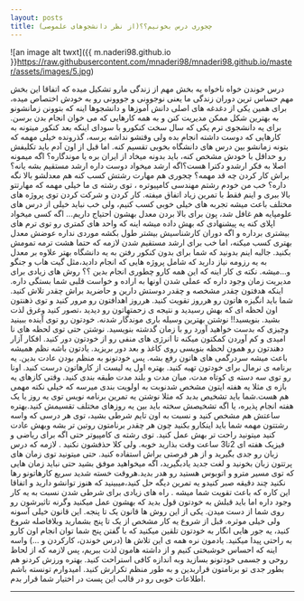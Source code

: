 ```yaml
---
layout: posts
title: چجوری درس بخونیم؟؟(از نظر دانشجوهای علموصی)
---
```


 ![an image alt twxt]({{ m.naderi98.github.io }}https://raw.githubusercontent.com/mnaderi98/mnaderi98.github.io/master/assets/images/5.jpg)



 درس خوندن خواه ناخواه یه بخش مهم از زندگی مارو تشکیل میده که اتفاقا 
 این بخش مهم حساس ترین دوران زندگی ما یعنی نوجوونی و جووونی رو به خودش
 اختصاص میده، برای همین یکی از دغدغه های اصلی دانش آموزها و دانشجوها اینه
 که بتوونن زمانشونو به بهترین شکل ممکن مدیریت کنن و به همه کارهایی که می 
 خوان انجام بدن برسن. 
 برای یه دانشجوی ترم یکی که سال سخت کنکورو با سودای اینکه بعد کنکور میتونه
 به کارهایی که دوست داشته انجام بده ولی وقتشو نداشه برسه، گذرونده خیلی مهمه
 که بتونه زمانشو بین درس های دانشگاه بخوبی تقسیم کنه.
 اما قبل از اون آدم باید تکلیفش رو حداقل با خودش مشخص کنه، باید بدونه میخاد 
  از ایران بره یا موندگاره؟ اگه میمونه اصلا به فکر ارشدو دکترا هست؟اگه ارشد 
  میخواد دوست داره ارشد مستقیم بشه یانه؟ براش کار کردن چه قد مهمه؟ چجوری هم 
  مهارت رشتش کسب کنه هم معدلشو بالا نگه داره؟
  خب من خودم رشتم مهندسی کامپیوتره ، توی رشته ی ما خیلی مهمه که مهارتتو بالا 
  ببری و اینم فقط با تمرین زیاد اتفاق میفته. کار کردن و شرکت کردن توی پروژه
  های مختلف باعث میشه تجربه های خیلی خوبی کسب کنیم، ولی خب نباید خیلی از 
  درس های علومپایه هم غافل شد، پون برای بالا بردن معدل بهشون احتیاج داریم...
  اگه کسی میخواد اپلای کنه یه پیشنهادی که بهش داده میشه اینه که واحد های کمتری
  رو توی ترم های بیشتری برداره و اگه دوران کارشناسیش بیشتر طول بکشه موردی 
  نداره عوضش معدل بهتری کسب میکنه، اما خب برای ارشد مستقیم شدن لازمه که حتما 
  هشت ترمه تمومش بکنید. جالبه اینم بدونید که شما برای بدون کنکور رفتن به یه 
  دانشگاه بهتر علاوه بر معدل به یه رزومه نیاز دارید که شامل پروژه هایی که انجام
  دادید،مثل گیت هاب و جنگو و...میشه.
  نکته ی کار اینه که این همه کارو چطوری انجام بدین ؟؟
  روش های زیادی برای مدیریت زمان وجود داره که عملی شدن اونها به اراده و خواست
  قلبی شما بستگی داره. اینکه هدفتون چقدر مشخصه و چقدر دوستش دارین و حاضرید براش
  چقدر تلاش کنید. شما باید انگیزه هاتون رو هرروز تقویت کنید. هرروز اهدافتون رو مرور
  کنید و توی ذهنتون اون لحظه ای که بهش رسیدید و نتیجه ی زحمتهاتون رو دیدید ،تصور
  کنید وغرق لذت بشید. 
  بنویسید!! نوشتن بهترین وسیله باری موندگار شدنه. خودتون رو توی آینده ببینید وچیزی 
  که بدست خواهید آورد رو با زمان گدشته بنویسید. نوشتن حتی توی لحظه های نا امیدی و کم
  آوردن کمکتون میکنه تا انرژی های منفی رو از خودتون دور کنید. افکار آزار دهندتون رو 
  همون لحظه بنویسی روی کاغذ و بعد دور بریزید.
  یادتون باشه نظم همیشه باعث میشه سردرگمی های هاتون رفع بشه. پس خودتونو به منظم 
  بودن عادت بدین. یه برنامه ی نرمال برای خودتون تهیه کنید. بهتره اول یه لیست از 
  کارهاتون درست کنید. اونا رو توی سه دسته ی کوتاه مدت، میان مدت و بلند مدت طبقه 
  بندی کنید. وقتی کازهای یه بازه ی مثلا یه هفته ایتون مشخص شدنوبت به اولویت بندی
  میرسه که خیلی نکته مهمی هم هست.شما باید تشخیص بدبد که مثلا نوشتن یه تمرین برنامه
  نویس توی یه روز یا یک هفته انجام پذیره، یا اگه تشخیصش سخته باید بین یه روزهای 
  مختلف تقسیمش کنید.بهتره ساعتش هم مشخص کنید و نسبت به اون تایم شرطی بشید، توی 
  هر درسی که واسه رشتتون مهمه شما باید اینکارو بکنید چون هر چقدر برنامتون روتین تر
  بشه وبهش عادت کنید میتونید راحت تر بهش عمل کنید. توی رشته ی کامپیوتر حتی اگه برای
  ریاضی و فیزیک هفته ای 2تا3 ساعت وقت بذارید خوبه. ولی کلا حذفشون نکنید . لازمه که درس
  زبان رو جدی بگیرید و از هر فرصتی براش استفاده کنید. حتی میتونید توی زمان های پرتتون
  زبان بخونید و لغت جدید یادبگیرید، اگه میخواهید موفق بشید حتی نباید زمان هایی که توی 
  مسیر مترو و اتوبوس هستید رو هدر بدید.هروقت خسته شدید سریع کارهاتونو رها نکنید چند دقیقه
  صبر کنیدو یه تمرین دیگه حل کنید،میبینید که هنوز توانشو دارید و اتفاقا این کاره که باعث
  تقویت شما میشه .
  راه های زیادی برای شرطی شدن نسبت به یه کار وجود داره اما باید قبلش به خودتون قول بدید
  که بهشون عمل میکنید وگرنه تاثیرشون رو روی شما از دست میدن. یکی از این روش ها قانون یک
  تا پنجه. این قانون خیلی آسونه ولی خیلی موثره. قبل از شروع یه کار مشخص از یک تا پنج بشمارید
  وبلافاصله شروع کنید، یه جور هایی انگار به خودتون تلقین میکنید که با گفتن پنج شما توان انجام 
  اون کارو به راحتی پیدا میکنید.
  یادمون نره همه ی این تلاش ها (درس خوندن، کارکردن و ...) واسه اینه که احساس خوشبختی کنیم و از
  داشته هامون لذت ببریم، پس لازمه که از لحاظ روحی و جسمی خودتونو بسازید وبه اندازه کافی استراحت 
  کنید. بهتره ورزش کردنو هم بطور جدی تو برنامتون قراربدین و به طور منظم تکرارش کنید.
  امیدوارم تونسته باشم اطلاعات خوبی رو در قالب این پست در اختیار شما قرار بدم.



---

